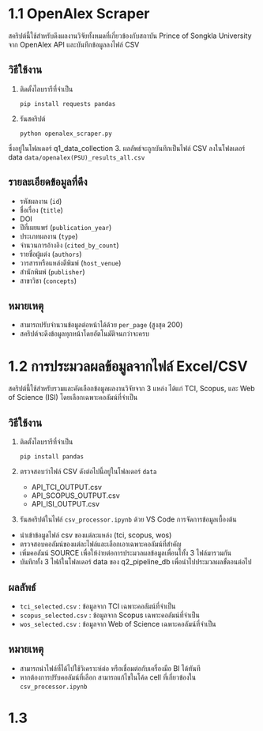 # 1.1 OpenAlex Scraper
สคริปต์นี้ใช้สำหรับดึงผลงานวิจัยทั้งหมดที่เกี่ยวข้องกับสถาบัน Prince of Songkla University จาก OpenAlex API และบันทึกข้อมูลลงไฟล์ CSV
## วิธีใช้งาน
1. ติดตั้งไลบรารีที่จำเป็น  
   ```
   pip install requests pandas
   ```
2. รันสคริปต์  
   ```
   python openalex_scraper.py
   ```
ซึ่งอยู่ในโฟลเดอร์ q1_data_collection
3. ผลลัพธ์จะถูกบันทึกเป็นไฟล์ CSV ลงในโฟลเดอร์ data `data/openalex(PSU)_results_all.csv`
## รายละเอียดข้อมูลที่ดึง
- รหัสผลงาน (`id`)
- ชื่อเรื่อง (`title`)
- DOI
- ปีที่เผยแพร่ (`publication_year`)
- ประเภทผลงาน (`type`)
- จำนวนการอ้างอิง (`cited_by_count`)
- รายชื่อผู้แต่ง (`authors`)
- วารสารหรือแหล่งตีพิมพ์ (`host_venue`)
- สำนักพิมพ์ (`publisher`)
- สาขาวิชา (`concepts`)
## หมายเหตุ
- สามารถปรับจำนวนข้อมูลต่อหน้าได้ด้วย `per_page` (สูงสุด 200)
- สคริปต์จะดึงข้อมูลทุกหน้าโดยอัตโนมัติจนกว่าจะครบ

# 1.2 การประมวลผลข้อมูลจากไฟล์ Excel/CSV
สคริปต์นี้ใช้สำหรับรวมและคัดเลือกข้อมูลผลงานวิจัยจาก 3 แหล่ง ได้แก่ TCI, Scopus, และ Web of Science (ISI) โดยเลือกเฉพาะคอลัมน์ที่จำเป็น
## วิธีใช้งาน

1. ติดตั้งไลบรารีที่จำเป็น  
   ```
   pip install pandas
   ```

2. ตรวจสอบว่าไฟล์ CSV ดังต่อไปนี้อยู่ในโฟลเดอร์ `data`  
   - API_TCI_OUTPUT.csv  
   - API_SCOPUS_OUTPUT.csv  
   - API_ISI_OUTPUT.csv  

3. รันสคริปต์ในไฟล์ `csv_processor.ipynb` ด้วย VS Code การจัดการข้อมูลเบื้องต้น
- นำเข้าข้อมูลไฟล์ csv ของแต่ละแหล่ง (tci, scopus, wos)
- ตรวจสอบคอลัมน์ของแต่ละไฟล์และเลือกเอาเฉพาะคอลัมน์ที่สำคัญ
- เพิ่มคอลัมน์ SOURCE เพื่อให้ง่ายต่อการประมวลผลข้อมูลเพื่อนไทั้ง 3 ไฟล์มารวมกัน
- บันทึกทั้ง 3 ไฟล์ในโฟลเดอร์ data ของ q2_pipeline_db เพื่อนำไปประมวลผลขั้ตอนต่อไป

## ผลลัพธ์

- `tci_selected.csv` : ข้อมูลจาก TCI เฉพาะคอลัมน์ที่จำเป็น
- `scopus_selected.csv` : ข้อมูลจาก Scopus เฉพาะคอลัมน์ที่จำเป็น
- `wos_selected.csv` : ข้อมูลจาก Web of Science เฉพาะคอลัมน์ที่จำเป็น

## หมายเหตุ

- สามารถนำไฟล์ที่ได้ไปใช้วิเคราะห์ต่อ หรือเชื่อมต่อกับเครื่องมือ BI ได้ทันที
- หากต้องการปรับคอลัมน์ที่เลือก สามารถแก้ไขในโค้ด cell ที่เกี่ยวข้องใน `csv_processor.ipynb`

# 1.3 